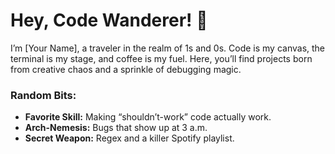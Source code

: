 # Hey, Code Wanderer! 👾

I’m [Your Name], a traveler in the realm of 1s and 0s. Code is my canvas, the terminal is my stage, and coffee is my fuel. Here, you’ll find projects born from creative chaos and a sprinkle of debugging magic.

### Random Bits:
- **Favorite Skill:** Making “shouldn’t-work” code actually work.
- **Arch-Nemesis:** Bugs that show up at 3 a.m.
- **Secret Weapon:** Regex and a killer Spotify playlist.
